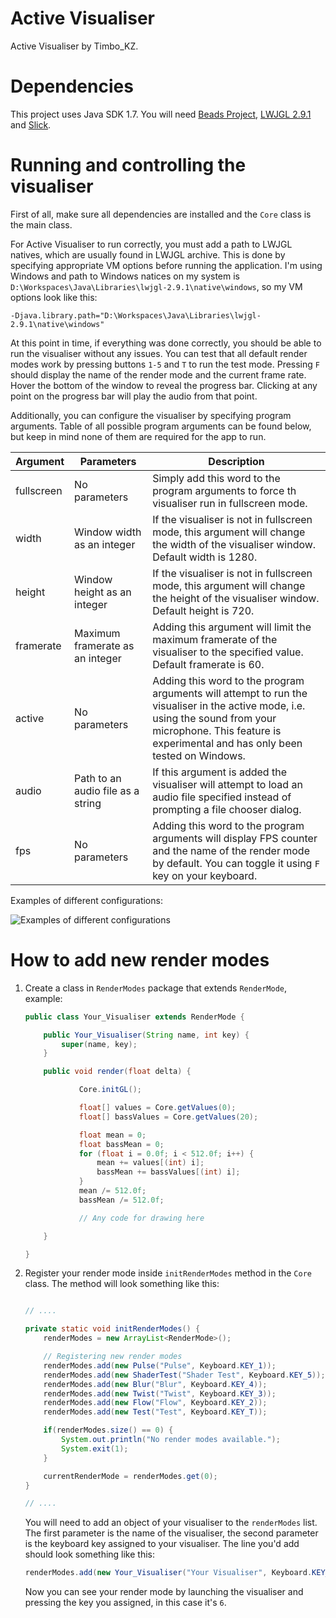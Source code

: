 Active Visualiser
=================

Active Visualiser by Timbo_KZ.

Dependencies
============

This project uses Java SDK 1.7. You will need [Beads Project](http://www.beadsproject.net/), [LWJGL 2.9.1]() and [Slick]().

Running and controlling the visualiser
======================================

First of all, make sure all dependencies are installed and the `Core` class is the main class.

For Active Visualiser to run correctly, you must add a path to LWJGL natives, which are usually found in LWJGL archive. This is done by specifying appropriate VM options before running the application. I'm using Windows and path to Windows natices on my system is `D:\Workspaces\Java\Libraries\lwjgl-2.9.1\native\windows`, so my VM options look like this:

`-Djava.library.path="D:\Workspaces\Java\Libraries\lwjgl-2.9.1\native\windows"`

At this point in time, if everything was done correctly, you should be able to run the visualiser without any issues. You can test that all default render modes work by pressing buttons `1-5` and `T` to run the test mode. Pressing `F` should display the name of the render mode and the current frame rate. Hover the bottom of the window to reveal the progress bar. Clicking at any point on the progress bar will play the audio from that point.

Additionally, you can configure the visualiser by specifying program arguments. Table of all possible program arguments can be found below, but keep in mind none of them are required for the app to run.

|Argument|Parameters|Description|
|--------|----------|------------|
|fullscreen|No parameters|Simply add this word to the program arguments to force th visualiser run in fullscreen mode.|
|width|Window width as an integer|If the visualiser is not in fullscreen mode, this argument will change the width of the visualiser window. Default width is 1280.|
|height|Window height as an integer|If the visualiser is not in fullscreen mode, this argument will change the height of the visualiser window. Default height is 720.|
|framerate|Maximum framerate as an integer|Adding this argument will limit the maximum framerate of the visualiser to the specified value. Default framerate is 60.|
|active|No parameters|Adding this word to the program arguments will attempt to run the visualiser in the active mode, i.e. using the sound from your microphone. This feature is experimental and has only been tested on Windows.|
|audio|Path to an audio file as a string|If this argument is added the visualiser will attempt to load an audio file specified instead of prompting a file chooser dialog.|
|fps|No parameters|Adding this word to the program arguments will display FPS counter and the name of the render mode by default. You can toggle it using `F` key on your keyboard.|

Examples of different configurations:

![Examples of different configurations](http://i.imgur.com/dWTTSBk.png)

How to add new render modes
===========================

1. Create a class in `RenderModes` package that extends `RenderMode`, example:

    ```java
    public class Your_Visualiser extends RenderMode {

        public Your_Visualiser(String name, int key) {
            super(name, key);
        }

        public void render(float delta) {

                Core.initGL();

                float[] values = Core.getValues(0);
                float[] bassValues = Core.getValues(20);

                float mean = 0;
                float bassMean = 0;
                for (float i = 0.0f; i < 512.0f; i++) {
                    mean += values[(int) i];
                    bassMean += bassValues[(int) i];
                }
                mean /= 512.0f;
                bassMean /= 512.0f;

                // Any code for drawing here

        }

    }
    ```

2. Register your render mode inside `initRenderModes` method in the `Core` class. The method will look something like this:

    ```java

    // ....

    private static void initRenderModes() {
        renderModes = new ArrayList<RenderMode>();

        // Registering new render modes
        renderModes.add(new Pulse("Pulse", Keyboard.KEY_1));
        renderModes.add(new ShaderTest("Shader Test", Keyboard.KEY_5));
        renderModes.add(new Blur("Blur", Keyboard.KEY_4));
        renderModes.add(new Twist("Twist", Keyboard.KEY_3));
        renderModes.add(new Flow("Flow", Keyboard.KEY_2));
        renderModes.add(new Test("Test", Keyboard.KEY_T));

        if(renderModes.size() == 0) {
            System.out.println("No render modes available.");
            System.exit(1);
        }

        currentRenderMode = renderModes.get(0);
    }

    // ....

    ```

    You will need to add an object of your visualiser to the `renderModes` list. The first parameter is the name of the visualiser, the second parameter is the keyboard key assigned to your visualiser. The line you'd add should look something like this:

    ```java
    renderModes.add(new Your_Visualiser("Your Visualiser", Keyboard.KEY_6));
    ```

    Now you can see your render mode by launching the visualiser and pressing the key you assigned, in this case it's `6`.